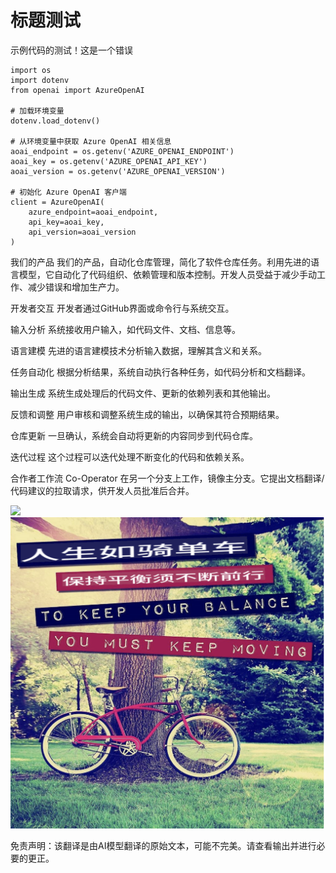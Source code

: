 # 标题测试

示例代码的测试！这是一个错误
```
import os
import dotenv
from openai import AzureOpenAI

# 加载环境变量
dotenv.load_dotenv()

# 从环境变量中获取 Azure OpenAI 相关信息
aoai_endpoint = os.getenv('AZURE_OPENAI_ENDPOINT')
aoai_key = os.getenv('AZURE_OPENAI_API_KEY')
aoai_version = os.getenv('AZURE_OPENAI_VERSION')

# 初始化 Azure OpenAI 客户端
client = AzureOpenAI(
    azure_endpoint=aoai_endpoint,
    api_key=aoai_key,
    api_version=aoai_version
)
```

我们的产品
我们的产品，自动化仓库管理，简化了软件仓库任务。利用先进的语言模型，它自动化了代码组织、依赖管理和版本控制。开发人员受益于减少手动工作、减少错误和增加生产力。

开发者交互
开发者通过GitHub界面或命令行与系统交互。

输入分析
系统接收用户输入，如代码文件、文档、信息等。

语言建模
先进的语言建模技术分析输入数据，理解其含义和关系。

任务自动化
根据分析结果，系统自动执行各种任务，如代码分析和文档翻译。

输出生成
系统生成处理后的代码文件、更新的依赖列表和其他输出。

反馈和调整
用户审核和调整系统生成的输出，以确保其符合预期结果。

仓库更新
一旦确认，系统会自动将更新的内容同步到代码仓库。

迭代过程
这个过程可以迭代处理不断变化的代码和依赖关系。

合作者工作流
Co-Operator 在另一个分支上工作，镜像主分支。它提出文档翻译/代码建议的拉取请求，供开发人员批准后合并。

![](https://upload.wikimedia.org/wikipedia/commons/thumb/7/77/Google_Images_2015_logo.svg/1200px-Google_Images_2015_logo.svg.png)
![](./translated_images/bicycle.e5987a077c36459b31452b5f6322a930fe95440ab29aeb9c7cbea92148cbe694.zh.png)


免责声明：该翻译是由AI模型翻译的原始文本，可能不完美。请查看输出并进行必要的更正。
